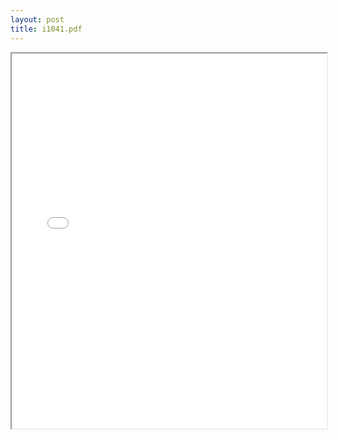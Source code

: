 ```yaml
---
layout: post
title: i1041.pdf
---
```


<div class="pdf-container">
<iframe src="/irs.ea/assets/pdfs/i1041.pdf" height="600" width="100%" allowFullScreen="true"></iframe>
</div>

